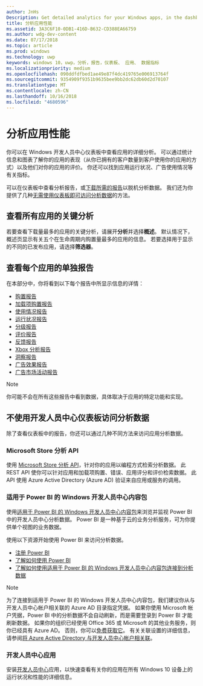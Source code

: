 ```yaml
---
author: JnHs
Description: Get detailed analytics for your Windows apps, in the dashboard or via other methods.
title: 分析应用性能
ms.assetid: 3A3C6F10-0DB1-416D-B632-CD388EA66759
ms.author: wdg-dev-content
ms.date: 07/17/2018
ms.topic: article
ms.prod: windows
ms.technology: uwp
keywords: windows 10，uwp，分析，报告，仪表板、 应用、 数据指标
ms.localizationpriority: medium
ms.openlocfilehash: 090ddfdfbed1ae49e87f4dc419765e006913764f
ms.sourcegitcommit: 9354909f9351b9635bee9bb2dc62db60d2d70107
ms.translationtype: MT
ms.contentlocale: zh-CN
ms.lasthandoff: 10/16/2018
ms.locfileid: "4680596"
---
```

# <a name="analyze-app-performance"></a>分析应用性能

你可以在 Windows 开发人员中心仪表板中查看应用的详细分析。 可以通过统计信息和图表了解你的应用的表现（从你已拥有的客户数量到客户使用你的应用的方式）以及他们对你的应用的评价。 你还可以找到应用运行状况、广告使用情况等有关指标。

可以在仪表板中查看分析报告，或[下载所需的报告](download-analytic-reports.md)以脱机分析数据。 我们还为你提供了几种[无需使用仪表板即可访问分析数据](#no-dashboard)的方法。

## <a name="view-key-analytics-for-all-your-apps"></a>查看所有应用的关键分析

若要查看下载量最多的应用的关键分析，请展开**分析**并选择**概述**。 默认情况下，概述页显示有关五个在生命周期内购置量最多的应用的信息。 若要选择用于显示的不同的已发布应用，请选择**筛选器**。

## <a name="view-individual-reports-for-each-app"></a>查看每个应用的单独报告

在本部分中，你将看到以下每个报告中所显示信息的详情：

-   [购置报告](acquisitions-report.md)
-   [加载项购置报告](add-on-acquisitions-report.md)
-   [使用情况报告](usage-report.md)
-   [运行状况报告](health-report.md)
-   [分级报告](ratings-report.md)
-   [评价报告](reviews-report.md)
-   [反馈报告](feedback-report.md)
-   [Xbox 分析报告](xbox-analytics-report.md)
-   [洞察报告](insights-report.md)
-   [广告效果报告](advertising-performance-report.md)
-   [广告市场活动报告](promote-your-app-report.md)


> [!NOTE]
> 你可能不会在所有这些报告中看到数据，具体取决于应用的特定功能和实现。

<span id="no-dashboard"/>

## <a name="access-analytics-data-without-using-the-dev-center-dashboard"></a>不使用开发人员中心仪表板访问分析数据

除了查看仪表板中的报告，你还可以通过几种不同方法来访问应用分析数据。

### <a name="microsoft-store-analytics-api"></a>Microsoft Store 分析 API

使用 [Microsoft Store 分析 API](../monetize/access-analytics-data-using-windows-store-services.md)，针对你的应用以编程方式检索分析数据。 此 REST API 使你可以针对应用和加载项购置、错误、应用评分和评价检索数据。 此 API 使用 Azure Active Directory (Azure AD) 验证来自应用或服务的调用。

### <a name="windows-dev-center-content-pack-for-power-bi"></a>适用于 Power BI 的 Windows 开发人员中心内容包

使用[适用于 Power BI 的 Windows 开发人员中心内容包](https://powerbi.microsoft.com/documentation/powerbi-content-pack-windows-dev-center/)来浏览并监视 Power BI 中的开发人员中心分析数据。 Power BI 是一种基于云的业务分析服务，可为你提供单个视图的业务数据。

使用以下资源开始使用 Power BI 来访问分析数据。

* [注册 Power BI](https://powerbi.microsoft.com/documentation/powerbi-service-self-service-signup-for-power-bi/)
* [了解如何使用 Power BI](https://powerbi.microsoft.com/guided-learning/)
* [了解如何使用适用于 Power BI 的 Windows 开发人员中心内容包连接到分析数据](https://powerbi.microsoft.com/documentation/powerbi-content-pack-windows-dev-center/)

> [!NOTE]
> 为了连接到适用于 Power BI 的 Windows 开发人员中心内容包，我们建议你从与开发人员中心帐户相关联的 Azure AD 目录指定凭据。 如果你使用 Microsoft 帐户凭据，Power BI 中的分析数据不会自动刷新，而是需要登录到 Power BI 才能刷新数据。 如果你的组织已经使用 Office 365 或 Microsoft 的其他业务服务，则你已经具有 Azure AD。 否则，你可以[免费获取它](http://go.microsoft.com/fwlink/p/?LinkId=703757)。 有关关联设置的详细信息，请参阅[将 Azure Active Directory 与开发人员中心帐户相关联](associate-azure-ad-with-dev-center.md)。

### <a name="dev-center-app"></a>开发人员中心应用

安装[开发人员中心](https://www.microsoft.com/store/apps/dev-center/9nblggh4r5ws)应用，以快速查看有关你的应用在所有 Windows 10 设备上的运行状况和性能的详细信息。

